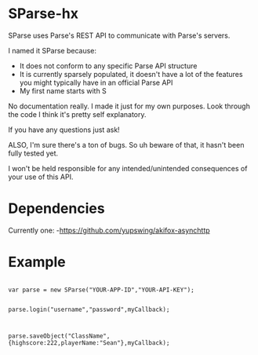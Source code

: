# SParse-hx
SParse uses Parse's REST API to communicate with Parse's servers.

I named it SParse because:
- It does not conform to any specific Parse API structure
- It is currently sparsely populated, it doesn't have a lot of the features you might typically have in an official Parse API
- My first name starts with S

No documentation really. I made it just for my own purposes. Look through the code I think it's pretty self explanatory.

If you have any questions just ask!

ALSO, I'm sure there's a ton of bugs. So uh beware of that, it hasn't been fully tested yet.

I won't be held responsible for any intended/unintended consequences of your use of this API.

# Dependencies
Currently one:
-https://github.com/yupswing/akifox-asynchttp

# Example
<code>
var parse = new SParse("YOUR-APP-ID","YOUR-API-KEY");

parse.login("username","password",myCallback);

parse.saveObject("ClassName",{highscore:222,playerName:"Sean"},myCallback);
</code>




